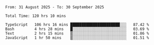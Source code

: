 <!--START_SECTION:waka-->

```abap
From: 31 August 2025 - To: 30 September 2025

Total Time: 120 hrs 10 mins

TypeScript   106 hrs 16 mins ██████████████████████░░░   87.42 %
Bash         4 hrs 28 mins   █░░░░░░░░░░░░░░░░░░░░░░░░   03.69 %
Text         2 hrs 15 mins   ▒░░░░░░░░░░░░░░░░░░░░░░░░   01.86 %
JavaScript   1 hr 50 mins    ▒░░░░░░░░░░░░░░░░░░░░░░░░   01.51 %
```

<!--END_SECTION:waka-->
